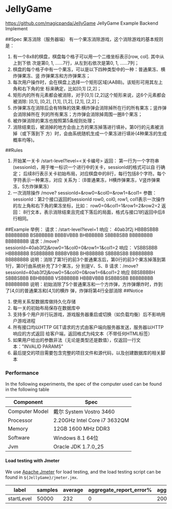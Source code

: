 # JellyGame
https://github.com/magicpanda/JellyGame
JellyGame Example Backend Implement

##Spec
果冻消除（服务器端）
有一个果冻消除游戏，这个消除游戏的基本规则是：
1. 有一个8x8的棋盘，棋盘每个格⼦可以用一个⼆维坐标表示[row, col]. 其中从上到下依
次是第0, 1, ……7行，从左到右依次是第0, 1, ……7列；
2. 棋盘的每个格⼦中有一个果冻，可以是以下四种类型中的一种：普通果冻、横炸弹果冻、竖
炸弹果冻和方炸弹果冻；
3. 每次用户操作时，会在棋盘上选择一个矩形区域(AABB)。该矩形可用其左上角和右下角的坐
标来确定，⽐如[0,1] [2,2]；
4. 矩形内的所有元素都会被消除，对于[0,1] [2,2]这个矩形来说，这6个元素都会被消除:
[0,1], [0,2], [1,1], [1,2], [2,1], [2,2]；
5. 炸弹果冻在消除后会有特殊的效果:横炸弹会消除掉所在行的所有果冻；竖炸弹会消除掉所在
列的所有果冻；方炸弹会消除掉周围一圈8个果冻；
6. 被炸弹消除的果冻也按照第5条规则处理；
7. 消除结束后，被消掉的地方会由上方的果冻掉落进行填补。第0行的元素被消掉（或下落到下
方）时，会由系统随机生成一个果冻进行填补(4种果冻的生成概率均等)。

##Rules
1. 开始某一关卡
/start-level?level=<关卡编号>
返回：
第一行为一个字符串(sessionId)，用于唯一标识一个进行中的关卡，sessionId的格式可以自
行确定；
后续8行表示关卡初始布局，对应棋盘中的8行，每行包括8个字符。每个字符表示一种果冻，对应
关系为：（B普通果冻，H横炸弹果冻，V竖炸弹果冻，S方炸弹果冻）
2. 一次消除操作
/move?
sessionId=<sessionId>&row0=<row0>&col0=<col0>&row1=<row1>&col1=<col1>
参数：
sessionId：第2个接口返回的sessionId
row0, col0, row1, col1表示一次操作的左上角和右下角的果冻坐标，⽐如：
row0=0&col1=1&row1=2&row2=2
返回：
8行文本，表示消除结束且完成下落后的局面，格式与接口1的返回中后8行相同。

##Example
举例：
请求：/start-level?level=1
响应：
40ab3f2j
HBBBSBBB
BBBBBBBB
BSBBBBBB
BBBBVBBB
BHBBBBBB
SBBBBSBB
BBBBBBBB
BBBBBBBB
请求：/move?sessionId=40ab3f2j&row0=1&col0=0&row1=1&col1=2
响应：
VSBBSBBB
HBBBBBBB
BSBBBBBB
BBBBVBBB
BHBBBBBB
SBBBBSBB
BBBBBBBB
BBBBBBBB
说明：消除了第1行的前3个普通果冻后，第0行的前3个果冻掉落到第1行，第0行由系统补充了3个果冻，分
别是V、S、B
请求：/move?sessionId=40ab3f2j&row0=5&col0=0&row1=6&col1=2
响应
BBSBBBBH
SBBBSBBB
BBHBBBBB
VSBBBBBB
HBBBVBBB
BSBBBSBB
BBBBBBBB
BBBBBBBB
说明：初始消除了5个普通果冻和一个方炸弹，方炸弹爆炸时，炸到了[4,0]的普通果冻和[4,1]的横炸
弹，炸弹将第4行全部消除
##Notice
1. 使用关系型数据库做持久化存储
2. 每一关的初始布局保存在数据库中
3. 支持多个用户并行玩游戏，游戏服务器重启或切换（如负载均衡）后不影响用户游戏进程
4. 所有接口均以HTTP GET请求的方式由客户端向服务器发送，服务器以HTTP响应的方式返回
给客户端，返回格式为纯文本（不带任何HTML标签）
5. 如果用户给出的参数非法（无论是类型还是数值），仅返回一行文本：”INVALID PARAMS”
6. 最后提交的项目需要包含完整的项目文件和源代码，以及创建数据库的相关脚本

### Performance
In the following experiments, the spec of the computer used can be found in the following table

| Component      | Spec                                    |
|----------------|-----------------------------------------|
| Computer Model | 戴尔 System Vostro 3460                 |
| Processor      | 2.20GHz Intel Core i7 3632QM            |
| Memory         | 12GB 1600 MHz DDR3                      |
| Software       | Windows 8.1 64位                        |
| Jvm            | Oracle JDK 1.7.0_25                     |

#### Load testing with Jmeter
We use [Apache Jmeter](http://jmeter.apache.org) for load testing, and the load testing script can be found in `${JellyGame}/jmeter.jmx`.


| label	| samples	| average	| aggregate_report_error%	| aggregate_report_rate	| aggregate_report_bandwidth	| average_bytes |
|-------|---------|---------|-------------------------|-----------------------|-----------------------------|---------------|
| startLevel	| 50000	| 232	| 0	| 200.837089	| 46.57485054	| 237.46932|



